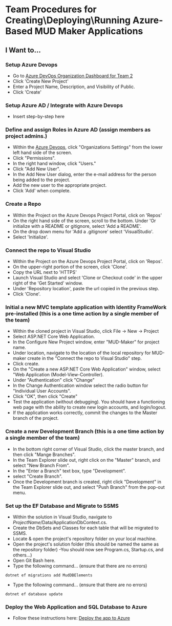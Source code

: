 # Team Procedures for Creating\Deploying\Running Azure-Based MUD Maker Applications

## I Want to...

### Setup Azure Devops

* Go to [Azure DevOps Organization Dashboard for Team 2](https://dev.azure.com/MSSA-Team-2/)
* Click 'Create New Project'
* Enter a Project Name, Description, and Visibility of Public.
* Click 'Create'

### Setup Azure AD / Integrate with Azure Devops

* Insert step-by-step here

### Define and assign Roles in Azure AD (assign members as project admins.)

* Within the [Azure Devops](https://dev.azure.com/MSSA-Team-2/), click "Organizations Settings" from the lower left hand side of the screen.
* Click "Permissions".
* In the right hand window, click "Users."
* Click "Add New User".
* In the Add New User dialog, enter the e-mail address for the person being added to the project.
* Add the new user to the appropriate project.
* Click 'Add' when complete.

### Create a Repo

* Within the Project on the Azure Devops Project Portal, click on 'Repos'
* On the right hand side of the screen, scroll to the bottom.  Under 'Or initialize with a README or gitignore, select 'Add a README'.
* On the drop down menu for 'Add a .gitignore' select 'VisualStudio'.
* Select 'Initialize'.

### Connect the repo to Visual Studio

* Within the Project on the Azure Devops Project Portal, click on 'Repos'.
* On the upper-right portion of the screen, click 'Clone'.
* Copy the URL next to 'HTTPS'
* Launch Visual Studio and select 'Clone or Checkout code' in the upper right of the 'Get Started' window.
* Under 'Repository location', paste the url copied in the previous step.
* Click 'Clone'.

### Initial a new MVC template application with Identity FrameWork pre-installed (this is a one time action by a single member of the team)

* Within the cloned project in Visual Studio, click File -> New -> Project
* Select ASP.NET Core Web Application.
* In the Configure New Project window, enter "MUD-Maker" for project name.
* Under location, navigate to the location of the local repository for MUD-maker create in the "Connect the repo to Visual Studio" step.
* Click create.
* On the "Create a new ASP.NET Core Web Application" window, select "Web Application (Model-View-Controller).
* Under "Authentication" click "Change"
* In the Change Authentication window select the radio button for "Individual User Accounts".
* Click "OK", then click "Create"
* Test the application (without debugging).  You should have a functioning web page with the ability to create new login accounts, and login/logout.
* If the application works correctly, commit the changes to the Master branch of the project.

### Create a new Development Branch (this is a one time action by a single member of the team)

* In the bottom right corner of Visual Studio, click the master branch, and then click "Mange Branches".
* In the Team Explorer slide out, right click on the "Master" branch, and select "New Branch From".
* In the "Enter a Branch" text box, type "Development".
* select "Create Branch".
* Once the Development branch is created, right click "Development" in the Team Explorer slide out, and select "Push Branch" from the pop-out menu.

### Set up the EF Database and Migrate to SSMS

* Within the solution in Visual Studio, navigate to *ProjectName*/Data/ApplicationDbContext.cs. 
* Create the DbSets and Classes for each table that will be migrated to SSMS.
* Locate & open the project's repository folder on your local machine.
* Open the project's solution folder (this should be named the same as the repository folder)
    -You should now see Program.cs, Startup.cs, and others...)
* Open Git Bash here.
* Type the following command... (ensure that there are no errors)
```
dotnet ef migrations add MudDBElements
```
* Type the following command... (ensure that there are no errors)
```
dotnet ef database update
```

### Deploy the Web Application and SQL Database to Azure

* Follow these instructions here: [Deploy the app to Azure](https://docs.microsoft.com/en-us/aspnet/core/tutorials/publish-to-azure-webapp-using-vs?view=aspnetcore-3.0#deploy-the-app-to-azure)